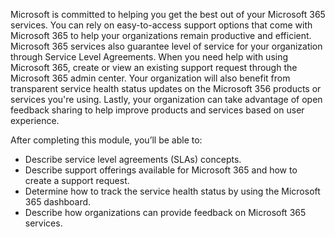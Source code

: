 Microsoft is committed to helping you get the best out of your Microsoft 365 services. You can rely on easy-to-access support options that come with Microsoft 365 to help your organizations remain productive and efficient. Microsoft 365 services also guarantee level of service for your organization through Service Level Agreements. When you need help with using Microsoft 365, create or view an existing support request through the Microsoft 365 admin center. Your organization will also benefit from transparent service health status updates on the Microsoft 356 products or services you're using. Lastly, your organization can take advantage of open feedback sharing to help improve products and services based on user experience.

After completing this module, you’ll be able to:

 -  Describe service level agreements (SLAs) concepts.
 -  Describe support offerings available for Microsoft 365 and how to create a support request.
 -  Determine how to track the service health status by using the Microsoft 365 dashboard.
 -  Describe how organizations can provide feedback on Microsoft 365 services.

